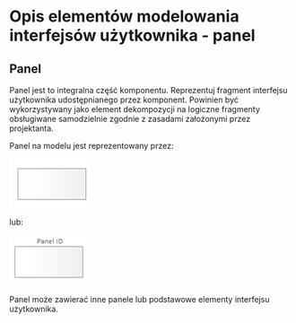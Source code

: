 # Opis elementów modelowania interfejsów użytkownika - panel

## Panel

Panel jest to integralna część komponentu. Reprezentuj fragment interfejsu użytkownika udostępnianego przez komponent. Powinien być wykorzystywany jako element dekompozycji na logiczne fragmenty obsługiwane samodzielnie zgodnie z zasadami założonymi przez projektanta.  

Panel na modelu jest reprezentowany przez:

![Panel](../../img/ui-panel.png)

lub:

![Panel](../../img/ui-panel-name.png)

Panel może zawierać inne panele lub podstawowe elementy interfejsu użytkownika.
